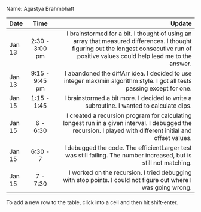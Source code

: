 Name: Agastya Brahmbhatt

| Date   |      Time      |                                                                                                                                                                                   Update |
|:-------|:--------------:|-----------------------------------------------------------------------------------------------------------------------------------------------------------------------------------------:|
| Jan 13 | 2:30 - 3:00 pm | I brainstormed for a bit. I thought of using an array that measured differences. I thought figuring out the longest consecutive run of positive values could help lead me to the answer. |
| Jan 13 | 9:15 - 9:45 pm |                                                                  I abandoned the diffArr idea. I decided to use integer max/min algorithm style. I got all tests passing except for one. |
| Jan 15 |  1:15 - 1:45   |                                                                                                  I brainstormed a bit more. I decided to write a subroutine. I wanted to calculate dips. |
| Jan 15 |    6 - 6:30    |                              I created a recursion program for calculating longest run in a given interval. I debugged the recursion. I played with different initial and offset values. |
| Jan 15 |    6:30 - 7    |                                                                        I debugged the code. The efficientLarger test was still failing. The number increased, but is still not matching. |
| Jan 15 |    7 - 7:30    |                                                                           I worked on the recursion. I tried debugging with stop points. I could not figure out where I was going wrong. |


To add a new row to the table, click into a cell and then hit shift-enter.